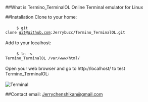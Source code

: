 ##What is Termino_TerminalOL
Online Terminal emulator for Linux

##Installation
Clone to your home:<br/><br/>
&nbsp;&nbsp;&nbsp;&nbsp;&nbsp;&nbsp;&nbsp;&nbsp;&nbsp;<code>$ git clone git@github.com:Jerrybucc/Termino_TerminalOL.git</code><br/><br/>
Add to your localhost:<br/><br/>
&nbsp;&nbsp;&nbsp;&nbsp;&nbsp;&nbsp;&nbsp;&nbsp;&nbsp;<code>$ ln -s Termino_TerminalOL /var/www/html/</code><br/><br/>
Open your web browser and go to http://localhost/ to test Termino_TerminalOL:<br/><br/>
	![Terminal](https://nj02all01.baidupcs.com/file/560c5b5abb1186a01c65de586f645201?bkt=p3-1400560c5b5abb1186a01c65de586f645201f8241843000000004b96&fid=1076888732-250528-400745424206551&time=1473387841&sign=FDTAXGERLBH-DCb740ccc5511e5e8fedcff06b081203-DYRT0%2FUE1VZXkhEUk9ip7mCCapw%3D&to=nj2hb&fm=Yan,B,T,nc&sta_dx=19350&sta_cs=&sta_ft=png&sta_ct=0&sta_mt=0&fm2=Yangquan,B,T,nc&newver=1&newfm=1&secfm=1&flow_ver=3&pkey=1400560c5b5abb1186a01c65de586f645201f8241843000000004b96&sl=75956300&expires=8h&rt=sh&r=742301793&mlogid=5854642024643722254&vuk=1076888732&vbdid=3491262872&fin=terminal.png&fn=terminal.png&slt=pm&uta=0&rtype=1&iv=0&isw=0&dp-logid=5854642024643722254&dp-callid=0.1.1&hps=1&csl=600&csign=mrZRbey%2F2dhBeFKXq29qkyFfA3E%3D)

##Contact
email: Jerrychenshikan@gmail.com
